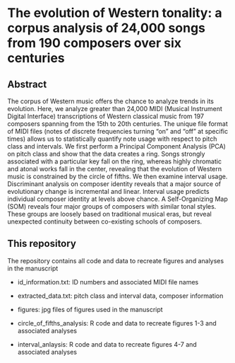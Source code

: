 # The evolution of Western tonality: a corpus analysis of 24,000 songs from 190 composers over six centuries

## Abstract

The corpus of Western music offers the chance to analyze trends in its evolution. Here, we analyze greater than 24,000 MIDI (Musical Instrument Digital Interface) transcriptions of Western classical music from 197 composers spanning from the 15th to 20th centuries. The unique file format of MIDI files (notes of discrete frequencies turning “on” and “off” at specific times) allows us to statistically quantify note usage with respect to pitch class and intervals. We first perform a Principal Component Analysis (PCA) on pitch class and show that the data creates a ring. Songs strongly associated with a particular key fall on the ring, whereas highly chromatic and atonal works fall in the center, revealing that the evolution of Western music is constrained by the circle of fifths. We then examine interval usage. Discriminant analysis on composer identity reveals that a major source of evolutionary change is incremental and linear. Interval usage predicts individual composer identity at levels above chance. A Self-Organizing Map (SOM) reveals four major groups of composers with similar tonal styles. These groups are loosely based on traditional musical eras, but reveal unexpected continuity between co-existing schools of composers.

## This repository

The repository contains all code and data to recreate figures and analyses in the manuscript

* id_information.txt: ID numbers and associated MIDI file names

* extracted_data.txt: pitch class and interval data, composer information

* figures: jpg files of figures used in the manuscript

* circle_of_fifths_analysis: R code and data to recreate figures 1-3 and associated analyses

* interval_anlaysis: R code and data to recreate figures 4-7 and associated analyses


